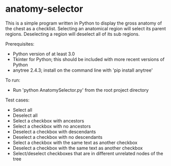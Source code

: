 # anatomy-selector

This is a simple program written in Python to display the gross anatomy of the chest as a checklist. Selecting an anatomical region will select its parent regions. Deselecting a region will deselect all of its sub regions. 


Prerequisites:
- Python version of at least 3.0 
- Tkinter for Python; this should be included with more recent versions of Python
- anytree 2.4.3; install on the command line with 'pip install anytree'

To run:
- Run 'python AnatomySelector.py' from the root project directory

Test cases: 
- Select all 
- Deselect all
- Select a checkbox with ancestors
- Select a checkbox with no ancestors
- Deselect a checkbox with descendants
- Deselect a checkbox with no descendants
- Select a checkbox with the same text as another checkbox
- Deselect a checkbox with the same text as another checkbox
- Select/deselect checkboxes that are in different unrelated nodes of the tree
